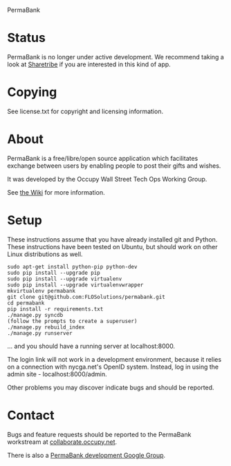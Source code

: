 PermaBank

# Status #

PermaBank is no longer under active development. We recommend taking a look at [Sharetribe](https://github.com/sharetribe/sharetribe) if you are interested in this kind of app. 

# Copying #

See license.txt for copyright and licensing information.

# About #

PermaBank is a free/libre/open source application which facilitates exchange between users by enabling people to post their gifts and wishes.

It was developed by the Occupy Wall Street Tech Ops Working Group.

See [the Wiki](http://wiki.occupy.net/wiki/PermaBank) for more information.

# Setup #

These instructions assume that you have already installed git and Python.
These instructions have been tested on Ubuntu, but should work on other Linux distributions as well.

    sudo apt-get install python-pip python-dev 
    sudo pip install --upgrade pip 
    sudo pip install --upgrade virtualenv
    sudo pip install --upgrade virtualenvwrapper 
    mkvirtualenv permabank
    git clone git@github.com:FLOSolutions/permabank.git
    cd permabank
    pip install -r requirements.txt
    ./manage.py syncdb
    (follow the prompts to create a superuser)
    ./manage.py rebuild_index
    ./manage.py runserver

... and you should have a running server at localhost:8000.

The login link will not work in a development environment, because it relies on a connection with nycga.net's OpenID system.
Instead, log in using the admin site - localhost:8000/admin.

Other problems you may discover indicate bugs and should be reported.

# Contact #

Bugs and feature requests should be reported to the PermaBank workstream at [collaborate.occupy.net](http://collaborate.occupy.net/projects/2/dashboard).

There is also a [PermaBank development Google Group](http://groups.google.com/group/permabank-dev).
